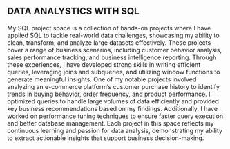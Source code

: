 DATA ANALYSTICS WITH SQL
-------------------------------------------------------------------------------------------------
My SQL project space is a collection of hands-on projects where I have applied SQL to tackle real-world data challenges, showcasing my ability to clean, transform, and analyze large datasets effectively. These projects cover a range of business scenarios, including customer behavior analysis, sales performance tracking, and business intelligence reporting. Through these experiences, I have developed strong skills in writing efficient queries, leveraging joins and subqueries, and utilizing window functions to generate meaningful insights. One of my notable projects involved analyzing an e-commerce platform’s customer purchase history to identify trends in buying behavior, order frequency, and product performance. I optimized queries to handle large volumes of data efficiently and provided key business recommendations based on my findings. Additionally, I have worked on performance tuning techniques to ensure faster query execution and better database management. Each project in this space reflects my continuous learning and passion for data analysis, demonstrating my ability to extract actionable insights that support business decision-making.

